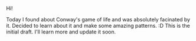 Hi!

Today I found about Conway's game of life and was absolutely facinated by it.
Decided to learn about it and make some amazing patterns. :D
This is the initial draft. I'll learn more and update it soon.
